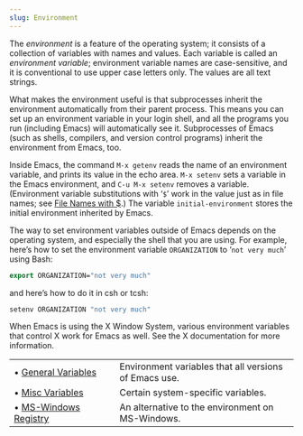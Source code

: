 ```yaml
---
slug: Environment
---
```


The *environment* is a feature of the operating system; it consists of a collection of variables with names and values. Each variable is called an *environment variable*; environment variable names are case-sensitive, and it is conventional to use upper case letters only. The values are all text strings.

What makes the environment useful is that subprocesses inherit the environment automatically from their parent process. This means you can set up an environment variable in your login shell, and all the programs you run (including Emacs) will automatically see it. Subprocesses of Emacs (such as shells, compilers, and version control programs) inherit the environment from Emacs, too.

Inside Emacs, the command `M-x getenv` reads the name of an environment variable, and prints its value in the echo area. `M-x setenv` sets a variable in the Emacs environment, and `C-u M-x setenv` removes a variable. (Environment variable substitutions with ‘`$`’ work in the value just as in file names; see [File Names with $](/docs/emacs/File-Names-with-_0024).) The variable `initial-environment` stores the initial environment inherited by Emacs.

The way to set environment variables outside of Emacs depends on the operating system, and especially the shell that you are using. For example, here’s how to set the environment variable `ORGANIZATION` to ‘`not very much`’ using Bash:

```lisp
export ORGANIZATION="not very much"
```

and here’s how to do it in csh or tcsh:

```lisp
setenv ORGANIZATION "not very much"
```

When Emacs is using the X Window System, various environment variables that control X work for Emacs as well. See the X documentation for more information.

|                                                              |    |                                                       |
| :----------------------------------------------------------- | -- | :---------------------------------------------------- |
| • [General Variables](/docs/emacs/General-Variables)         |    | Environment variables that all versions of Emacs use. |
| • [Misc Variables](/docs/emacs/Misc-Variables)               |    | Certain system-specific variables.                    |
| • [MS-Windows Registry](/docs/emacs/MS_002dWindows-Registry) |    | An alternative to the environment on MS-Windows.      |
